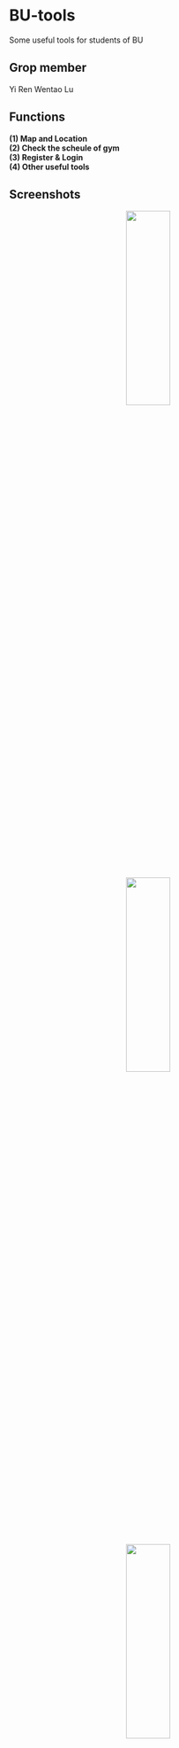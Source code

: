 # BU-tools
Some useful tools for students of BU

## Grop member 
Yi Ren   Wentao Lu

## Functions
**(1) Map and Location**  
**(2) Check the scheule of gym**  
**(3) Register & Login**  
**(4) Other useful tools**

## Screenshots  

<div align=center><img src="http://15.222.11.163/wp-content/uploads/2020/03/s1.png" width="40%" height="30%"></div>   
<br></br>
<div align=center><img src="http://15.222.11.163/wp-content/uploads/2020/03/s2.png" width="40%" height="30%"></div>  
<br></br>
<div align=center><img src="http://15.222.11.163/wp-content/uploads/2020/03/s3.png" width="40%" height="30%"></div>  

